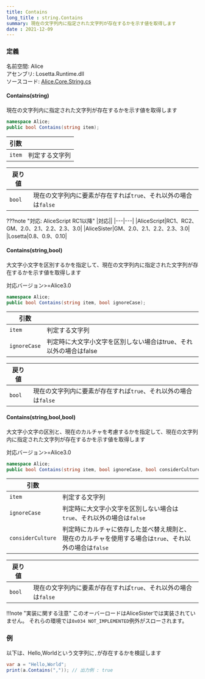 ```yaml
---
title: Contains
long_title : string.Contains
summary: 現在の文字列内に指定された文字列が存在するかを示す値を取得します
date : 2021-12-09
---
```


### 定義
名前空間: Alice<br/>
アセンブリ: Losetta.Runtime.dll<br/>
ソースコード: [Alice.Core.String.cs](https://github.com/WSOFT-Project/Losetta/blob/master/Losetta.Runtime/Core/Extension/Alice.Core.String.cs)

#### Contains(string)
現在の文字列内に指定された文字列が存在するかを示す値を取得します

```cs title="AliceScript"
namespace Alice;
public bool Contains(string item);
```

|引数| |
|-|-|
|`item`|判定する文字列|

|戻り値| |
|-|-|
|`bool`| 現在の文字列内に要素が存在すれば`true`、それ以外の場合は`false`|

???note "対応: AliceScript RC1以降"
    |対応||
    |---|---|
    |AliceScript|RC1、RC2、GM、2.0、2.1、2.2、2.3、3.0|
    |AliceSister|GM、2.0、2.1、2.2、2.3、3.0|
    |Losetta|0.8、0.9、0.10|

#### Contains(string,bool)
大文字小文字を区別するかを指定して、現在の文字列内に指定された文字列が存在するかを示す値を取得します

<span class="badge bg-success">対応バージョン>=Alice3.0</span>

```cs title="AliceScript"
namespace Alice;
public bool Contains(string item, bool ignoreCase);
```

|引数| |
|-|-|
|`item`|判定する文字列|
|`ignoreCase`|判定時に大文字小文字を区別しない場合はtrue、それ以外の場合はfalse|

|戻り値| |
|-|-|
|`bool`| 現在の文字列内に要素が存在すれば`true`、それ以外の場合は`false`|

#### Contains(string,bool,bool)

大文字小文字の区別と、現在のカルチャを考慮するかを指定して、現在の文字列内に指定された文字列が存在するかを示す値を取得します

<span class="badge bg-success">対応バージョン>=Alice3.0</span>

```cs title="AliceScript"
namespace Alice;
public bool Contains(string item, bool ignoreCase, bool considerCulture);
```

|引数| |
|-|-|
|`item`|判定する文字列|
|`ignoreCase`|判定時に大文字小文字を区別しない場合は`true`、それ以外の場合は`false`|
|`considerCulture`|判定時にカルチャに依存した並べ替え規則と、現在のカルチャを使用する場合は`true`、それ以外の場合は`false`|

|戻り値| |
|-|-|
|`bool`| 現在の文字列内に要素が存在すれば`true`、それ以外の場合は`false`|

!!!note "実装に関する注意"
    このオーバーロードはAliceSisterでは実装されていません。
    それらの環境では`0x034 NOT_IMPLEMENTED`例外がスローされます。

### 例
以下は、Hello,Worldという文字列に`,`が存在するかを検証します

```cs title="AliceScript"
var a = "Hello,World";
print(a.Contains(",")); // 出力例 : true
```
